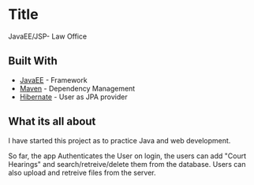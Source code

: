 # Title

JavaEE/JSP- Law Office

## Built With

* [JavaEE](https://www.oracle.com/java/technologies/java-ee-glance.html) - Framework
* [Maven](https://maven.apache.org/) - Dependency Management
* [Hibernate](https://hibernate.org/) - User as JPA provider

## What its all about

I have started this project as to practice Java and web development.

So far, the app Authenticates the User on login,
the users can add "Court Hearings" and search/retreive/delete them from the database.
Users can also upload and retreive files from the server.


